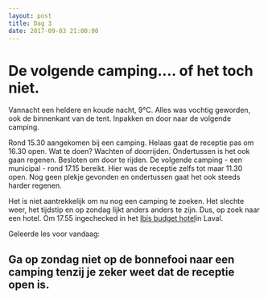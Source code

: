 ```yaml
---
layout: post
title: Dag 3
date: 2017-09-03 21:00:00
---
```

# De volgende camping.... of het toch niet.
Vannacht een heldere en koude nacht, 9°C. Alles was vochtig geworden, ook de binnenkant van de tent. Inpakken en door naar de volgende camping.<br>

Rond 15.30 aangekomen bij een camping. Helaas gaat de receptie pas om 16.30 open. Wat te doen? Wachten of doorrijden. Ondertussen is het ook gaan regenen. Besloten om door te rijden. De volgende camping - een municipal - rond 17.15 bereikt. Hier was de receptie zelfs tot maar 11.30 open. Nog geen plekje gevonden en ondertussen gaat het ook steeds harder regenen. <br>

Het is niet aantrekkelijk om nu nog een camping te zoeken.  Het slechte weer, het tijdstip en op zondag lijkt anders anders te zijn. Dus, op zoek naar een hotel. Om 17.55 ingechecked in het [Ibis budget hotel](https://www.accorhotels.com/nl/hotel-6229-ibis-budget-laval/index.shtml)in Laval.<br>

Geleerde les voor vandaag:<br>
## Ga op zondag niet op de bonnefooi naar  een camping tenzij je zeker weet dat de receptie open is.